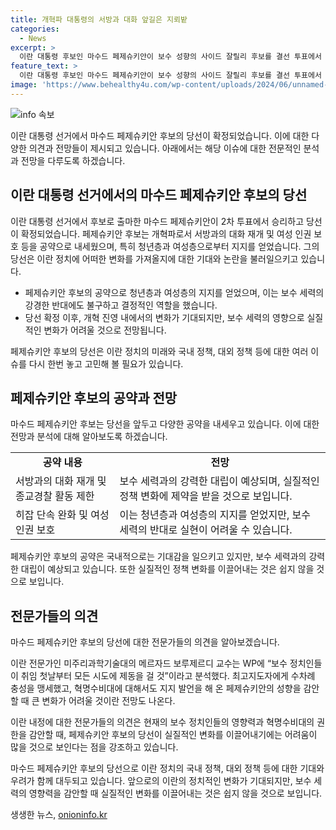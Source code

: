 ```yaml
---
title: 개혁파 대통령의 서방과 대화 앞길은 지뢰밭
categories:
  - News
excerpt: >
  이란 대통령 후보인 마수드 페제슈키안이 보수 성향의 사이드 잘릴리 후보를 결선 투표에서 이기고 당선된 소식이 전해졌다. 페제슈키안은 서방과의 대화 재개와 종교경찰 활동 축소 등을 공약으로 내세워 청년층과 여성층의 지지를 받았으며, 특히 젊은층의 호응을 얻었다. 그러나 이란의 정치적 권한 분리 체제 상황에서 최고지도자와 보수 세력의 영향이 크기 때문에 페제슈키안의 개혁 앞길이 지종 놓인 것으로 보인다. 함께에는 결선 투표 결과와 후보의 공약에 대한 분석이 담겨있다.
feature_text: >
  이란 대통령 후보인 마수드 페제슈키안이 보수 성향의 사이드 잘릴리 후보를 결선 투표에서 이기고 당선된 소식이 전해졌다. 페제슈키안은 서방과의 대화 재개와 종교경찰 활동 축소 등을 공약으로 내세워 청년층과 여성층의 지지를 받았으며, 특히 젊은층의 호응을 얻었다. 그러나 이란의 정치적 권한 분리 체제 상황에서 최고지도자와 보수 세력의 영향이 크기 때문에 페제슈키안의 개혁 앞길이 지종 놓인 것으로 보인다. 함께에는 결선 투표 결과와 후보의 공약에 대한 분석이 담겨있다.
image: 'https://www.behealthy4u.com/wp-content/uploads/2024/06/unnamed-file.png'
---
```


<p><img src="https://www.behealthy4u.com/wp-content/uploads/2024/06/unnamed-file.png" alt="info 속보" /></p>

<p>이란 대통령 선거에서 마수드 페제슈키안 후보의 당선이 확정되었습니다. 이에 대한 다양한 의견과 전망들이 제시되고 있습니다. 아래에서는 해당 이슈에 대한 전문적인 분석과 전망을 다루도록 하겠습니다.</p>

<h2 data-ke-size="size26">이란 대통령 선거에서의 마수드 페제슈키안 후보의 당선</h2>

<p>이란 대통령 선거에서 후보로 출마한 마수드 페제슈키안이 2차 투표에서 승리하고 당선이 확정되었습니다. 페제슈키안 후보는 개혁파로서 서방과의 대화 재개 및 여성 인권 보호 등을 공약으로 내세웠으며, 특히 청년층과 여성층으로부터 지지를 얻었습니다. 그의 당선은 이란 정치에 어떠한 변화를 가져올지에 대한 기대와 논란을 불러일으키고 있습니다.</p>

<ul>
  <li>페제슈키안 후보의 공약으로 청년층과 여성층의 지지를 얻었으며, 이는 보수 세력의 강경한 반대에도 불구하고 결정적인 역할을 했습니다.</li>
  <li>당선 확정 이후, 개혁 진영 내에서의 변화가 기대되지만, 보수 세력의 영향으로 실질적인 변화가 어려울 것으로 전망됩니다.</li>
</ul>

<p>페제슈키안 후보의 당선은 이란 정치의 미래와 국내 정책, 대외 정책 등에 대한 여러 이슈를 다시 한번 놓고 고민해 볼 필요가 있습니다.</p>

<h2 data-ke-size="size26">페제슈키안 후보의 공약과 전망</h2>

<p>마수드 페제슈키안 후보는 당선을 앞두고 다양한 공약을 내세우고 있습니다. 이에 대한 전망과 분석에 대해 알아보도록 하겠습니다.</p>

<table>
  <tr>
    <td style="text-align: center; height: 17px;"><b>공약 내용</b></td>
    <td style="text-align: center; height: 17px;"><b>전망</b></td>
  </tr>
  <tr>
    <td>서방과의 대화 재개 및 종교경찰 활동 제한</td>
    <td>보수 세력과의 강력한 대립이 예상되며, 실질적인 정책 변화에 제약을 받을 것으로 보입니다.</td>
  </tr>
  <tr>
    <td>히잡 단속 완화 및 여성 인권 보호</td>
    <td>이는 청년층과 여성층의 지지를 얻었지만, 보수 세력의 반대로 실현이 어려울 수 있습니다.</td>
  </tr>
</table>

<p>페제슈키안 후보의 공약은 국내적으로는 기대감을 일으키고 있지만, 보수 세력과의 강력한 대립이 예상되고 있습니다. 또한 실질적인 정책 변화를 이끌어내는 것은 쉽지 않을 것으로 보입니다.</p>

<h2 data-ke-size="size26">전문가들의 의견</h2>

<p>마수드 페제슈키안 후보의 당선에 대한 전문가들의 의견을 알아보겠습니다.</p>

<p data-ke-size="size16">이란 전문가인 미주리과학기술대의 메르자드 보루제르디 교수는 WP에 “보수 정치인들이 취임 첫날부터 모든 시도에 제동을 걸 것”이라고 분석했다. 최고지도자에게 수차례 충성을 맹세했고, 혁명수비대에 대해서도 지지 발언을 해 온 페제슈키안의 성향을 감안할 때 큰 변화가 어려울 것이란 전망도 나온다.</p>

<p>이란 내정에 대한 전문가들의 의견은 현재의 보수 정치인들의 영향력과 혁명수비대의 권한을 감안할 때, 페제슈키안 후보의 당선이 실질적인 변화를 이끌어내기에는 어려움이 많을 것으로 보인다는 점을 강조하고 있습니다.</p>

<p>마수드 페제슈키안 후보의 당선으로 이란 정치의 국내 정책, 대외 정책 등에 대한 기대와 우려가 함께 대두되고 있습니다. 앞으로의 이란의 정치적인 변화가 기대되지만, 보수 세력의 영향력을 감안할 때 실질적인 변화를 이끌어내는 것은 쉽지 않을 것으로 보입니다.</p>
생생한 뉴스, <a href="https://onioninfo.kr" rel="dofollow">onioninfo.kr</a>


